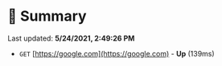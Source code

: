 # 📖 Summary
Last updated: **5/24/2021, 2:49:26 PM**

- `GET` [https://google.com](https://google.com) - **Up** (139ms)
